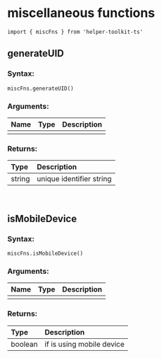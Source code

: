 # miscellaneous functions
```
import { miscFns } from 'helper-toolkit-ts'
```

## generateUID

### Syntax:

```
miscFns.generateUID()
```

### Arguments: 

|Name | Type | Description |
|:--  |:--   | :--         |
|  |  |  |

### Returns:

| Type | Description |
|:--   | :--         |
| string | unique identifier string  |

<br/>

## isMobileDevice

### Syntax:

```
miscFns.isMobileDevice()
```

### Arguments: 

|Name | Type | Description |
|:--  |:--   | :--         |
|  |  |  |

### Returns:

| Type | Description |
|:--   | :--         |
| boolean | if is using mobile device |

<br/>